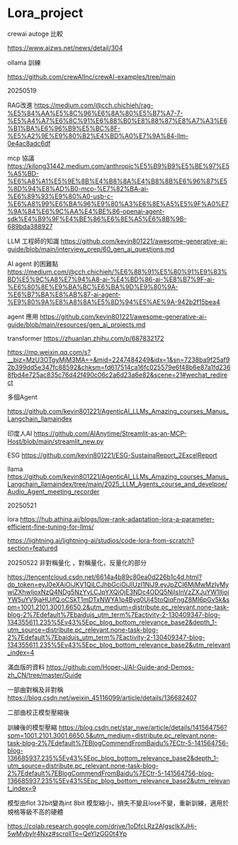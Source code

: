 # Lora_project


crewai autoge 比較

https://www.aizws.net/news/detail/304


ollama 訓練

https://github.com/crewAIInc/crewAI-examples/tree/main


20250519

RAG改進
https://medium.com/@cch.chichieh/rag-%E5%84%AA%E5%8C%96%E6%8A%80%E5%B7%A7-7-%E5%A4%A7%E6%8C%91%E6%88%B0%E8%88%87%E8%A7%A3%E6%B1%BA%E6%96%B9%E5%BC%8F-%E5%A2%9E%E9%80%B2%E4%BD%A0%E7%9A%84-llm-0e4ac8adc6df


mcp 協議
https://kilong31442.medium.com/anthropic%E5%B9%B9%E5%BE%97%E5%A5%BD-%E6%A8%A1%E5%9E%8B%E4%B8%8A%E4%B8%8B%E6%96%87%E5%8D%94%E8%AD%B0-mcp-%E7%82%BA-ai-%E6%89%93%E9%80%A0-usb-c-%E6%A8%99%E6%BA%96%E9%80%A3%E6%8E%A5%E5%9F%A0%E7%9A%84%E6%9C%AA%E4%BE%86-openai-agent-sdk%E4%B9%9F%E4%BE%86%E6%8E%A5%E6%8B%9B-689bda388927


LLM 工程師的知識
https://github.com/kevin801221/awesome-generative-ai-guide/blob/main/interview_prep/60_gen_ai_questions.md


AI agent 的困難點
https://medium.com/@cch.chichieh/%E6%88%91%E5%80%91%E9%83%BD%E5%9C%A8%E7%94%A8-ai-%E4%BD%86-ai-%E8%B7%9F-ai-%E6%80%8E%E9%BA%BC%E6%BA%9D%E9%80%9A-%E6%B7%BA%E8%AB%87-ai-agent-%E9%80%9A%E8%A8%8A%E5%8D%94%E5%AE%9A-942b2f15bea4



agent 應用
https://github.com/kevin801221/awesome-generative-ai-guide/blob/main/resources/gen_ai_projects.md


transformer
https://zhuanlan.zhihu.com/p/687832172


https://mp.weixin.qq.com/s?__biz=MzU3OTgyMjM3MA==&mid=2247484249&idx=1&sn=7238ba9f25af92b399dd5e347fc88592&chksm=fd617514ca16fc025579e6f48b6e87a1fd2368fbd4e725ac835c76d42f490c06c2a6d23a6e82&scene=21#wechat_redirect


多個Agent

https://github.com/kevin801221/AgenticAI_LLMs_Amazing_courses_Manus_Langchain_llamaindex


印度人AI
https://github.com/AIAnytime/Streamlit-as-an-MCP-Host/blob/main/streamlit_new.py


ESG
https://github.com/kevin801221/ESG-SustainaReport_2ExcelReport


llama
https://github.com/kevin801221/AgenticAI_LLMs_Amazing_courses_Manus_Langchain_llamaindex/tree/main/2025_LLM_Agents_course_and_develpoe/Audio_Agent_meeting_recorder


20250521

lora
https://hub.athina.ai/blogs/low-rank-adaptation-lora-a-parameter-efficient-fine-tuning-for-llms/


https://lightning.ai/lightning-ai/studios/code-lora-from-scratch?section=featured

20250522
非對稱量化 ，對稱量化，反量化的部分

https://tencentcloud.csdn.net/6614a4b89c80ea0d226b1c4d.html?dp_token=eyJ0eXAiOiJKV1QiLCJhbGciOiJIUzI1NiJ9.eyJpZCI6MjMwMzIyMywiZXhwIjoxNzQ4NDg5NzYyLCJpYXQiOjE3NDc4ODQ5NjIsInVzZXJuYW1lIjoiYW5uYV9jaHUifQ.oCSkT1mDTxNWYA1p4Byq0Uj45toQiqFngZ8MI6pGv5k&spm=1001.2101.3001.6650.2&utm_medium=distribute.pc_relevant.none-task-blog-2%7Edefault%7Ebaidujs_utm_term%7Eactivity-2-130409347-blog-134355611.235%5Ev43%5Epc_blog_bottom_relevance_base2&depth_1-utm_source=distribute.pc_relevant.none-task-blog-2%7Edefault%7Ebaidujs_utm_term%7Eactivity-2-130409347-blog-134355611.235%5Ev43%5Epc_blog_bottom_relevance_base2&utm_relevant_index=4

滿血版的資料
https://github.com/Hoper-J/AI-Guide-and-Demos-zh_CN/tree/master/Guide


一部曲對稱及非對稱
https://blog.csdn.net/weixin_45116099/article/details/136682407

二部曲校正模型壓縮後


訓練後的模型壓縮
https://blog.csdn.net/star_nwe/article/details/141564756?spm=1001.2101.3001.6650.5&utm_medium=distribute.pc_relevant.none-task-blog-2%7Edefault%7EBlogCommendFromBaidu%7ECtr-5-141564756-blog-136685937.235%5Ev43%5Epc_blog_bottom_relevance_base2&depth_1-utm_source=distribute.pc_relevant.none-task-blog-2%7Edefault%7EBlogCommendFromBaidu%7ECtr-5-141564756-blog-136685937.235%5Ev43%5Epc_blog_bottom_relevance_base2&utm_relevant_index=9



模型由flot 32bit變為int 8bit 模型縮小，損失不變且lose不變，重新訓練，適用於規格等級不高的硬體


https://colab.research.google.com/drive/1oDfcLRz2AIgsclkXJHj-5wMvbylr4Nxz#scrollTo=QeYlzGG0t4Yp
